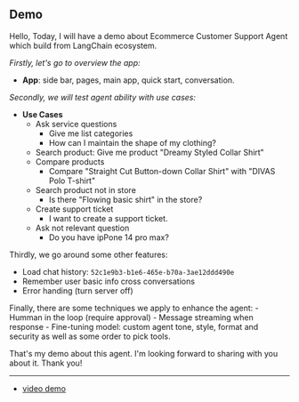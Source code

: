 
## Demo

Hello,
Today, I will have a demo about Ecommerce Customer Support Agent which build from LangChain ecosystem.

*Firstly, let's go to overview the app:*
-  **App**: side bar, pages, main app, quick start, conversation.

*Secondly, we will test agent ability with use cases:*
-  **Use Cases**
	-  Ask service questions
		- Give me list categories
		- How can I maintain the shape of my clothing?
	-  Search product: Give me product "Dreamy Styled Collar Shirt"
	-  Compare products
		- Compare "Straight Cut Button-down Collar Shirt" with "DIVAS Polo T-shirt"
	-  Search product not in store
		- Is there "Flowing basic shirt" in the store?
	-  Create support ticket
		- I want to create a support ticket.
	-  Ask not relevant question
		- Do you have ipPone 14 pro max?

Thirdly, we go around some other features:
- Load chat history: `52c1e9b3-b1e6-465e-b70a-3ae12ddd490e`
- Remember user basic info cross conversations
- Error handing (turn server off)

Finally, there are some techniques we apply to enhance the agent:
	- Humman in the loop (require approval)
	- Message streaming when response
	- Fine-tuning model: custom agent tone, style, format and security as well as some order to pick tools.

That's my demo about this agent.
I'm looking forward to sharing with you about it.
Thank you!

---

- [video demo](https://drive.google.com/file/d/15RvEjqU1_amkeO0Cv-tC95XmgoxoXO7m/view?usp=drive_link)